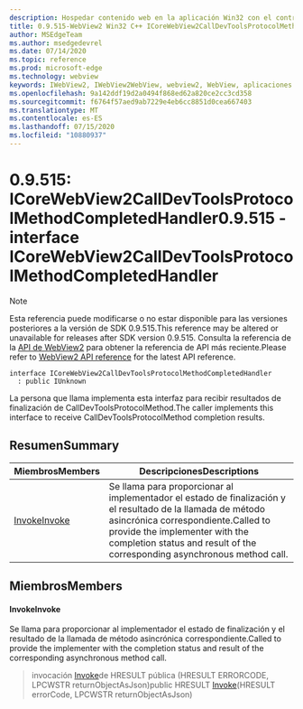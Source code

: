 ```yaml
---
description: Hospedar contenido web en la aplicación Win32 con el control Microsoft Edge WebView2
title: 0.9.515-WebView2 Win32 C++ ICoreWebView2CallDevToolsProtocolMethodCompletedHandler
author: MSEdgeTeam
ms.author: msedgedevrel
ms.date: 07/14/2020
ms.topic: reference
ms.prod: microsoft-edge
ms.technology: webview
keywords: IWebView2, IWebView2WebView, webview2, WebView, aplicaciones Win32, Win32, Edge, ICoreWebView2, ICoreWebView2Controller, control de explorador, HTML Edge
ms.openlocfilehash: 9a142ddf19d2a0494f868ed62a820ce2cc3cd358
ms.sourcegitcommit: f6764f57aed9ab7229e4eb6cc8851d0cea667403
ms.translationtype: MT
ms.contentlocale: es-ES
ms.lasthandoff: 07/15/2020
ms.locfileid: "10880937"
---
```

# <span data-ttu-id="bd184-104">0.9.515: ICoreWebView2CallDevToolsProtocolMethodCompletedHandler</span><span class="sxs-lookup"><span data-stu-id="bd184-104">0.9.515 - interface ICoreWebView2CallDevToolsProtocolMethodCompletedHandler</span></span> 

> [!NOTE]
> <span data-ttu-id="bd184-105">Esta referencia puede modificarse o no estar disponible para las versiones posteriores a la versión de SDK 0.9.515.</span><span class="sxs-lookup"><span data-stu-id="bd184-105">This reference may be altered or unavailable for releases after SDK version 0.9.515.</span></span> <span data-ttu-id="bd184-106">Consulta la referencia de la [API de WebView2](../../../webview2-api-reference.md) para obtener la referencia de API más reciente.</span><span class="sxs-lookup"><span data-stu-id="bd184-106">Please refer to [WebView2 API reference](../../../webview2-api-reference.md) for the latest API reference.</span></span>

```
interface ICoreWebView2CallDevToolsProtocolMethodCompletedHandler
  : public IUnknown
```

<span data-ttu-id="bd184-107">La persona que llama implementa esta interfaz para recibir resultados de finalización de CallDevToolsProtocolMethod.</span><span class="sxs-lookup"><span data-stu-id="bd184-107">The caller implements this interface to receive CallDevToolsProtocolMethod completion results.</span></span>

## <span data-ttu-id="bd184-108">Resumen</span><span class="sxs-lookup"><span data-stu-id="bd184-108">Summary</span></span>

 <span data-ttu-id="bd184-109">Miembros</span><span class="sxs-lookup"><span data-stu-id="bd184-109">Members</span></span>                        | <span data-ttu-id="bd184-110">Descripciones</span><span class="sxs-lookup"><span data-stu-id="bd184-110">Descriptions</span></span>
--------------------------------|---------------------------------------------
[<span data-ttu-id="bd184-111">Invoke</span><span class="sxs-lookup"><span data-stu-id="bd184-111">Invoke</span></span>](#invoke) | <span data-ttu-id="bd184-112">Se llama para proporcionar al implementador el estado de finalización y el resultado de la llamada de método asincrónica correspondiente.</span><span class="sxs-lookup"><span data-stu-id="bd184-112">Called to provide the implementer with the completion status and result of the corresponding asynchronous method call.</span></span>

## <span data-ttu-id="bd184-113">Miembros</span><span class="sxs-lookup"><span data-stu-id="bd184-113">Members</span></span>

#### <span data-ttu-id="bd184-114">Invoke</span><span class="sxs-lookup"><span data-stu-id="bd184-114">Invoke</span></span> 

<span data-ttu-id="bd184-115">Se llama para proporcionar al implementador el estado de finalización y el resultado de la llamada de método asincrónica correspondiente.</span><span class="sxs-lookup"><span data-stu-id="bd184-115">Called to provide the implementer with the completion status and result of the corresponding asynchronous method call.</span></span>

> <span data-ttu-id="bd184-116">invocación [Invoke](#invoke)de HRESULT pública (HRESULT ERRORCODE, LPCWSTR returnObjectAsJson)</span><span class="sxs-lookup"><span data-stu-id="bd184-116">public HRESULT [Invoke](#invoke)(HRESULT errorCode, LPCWSTR returnObjectAsJson)</span></span>

